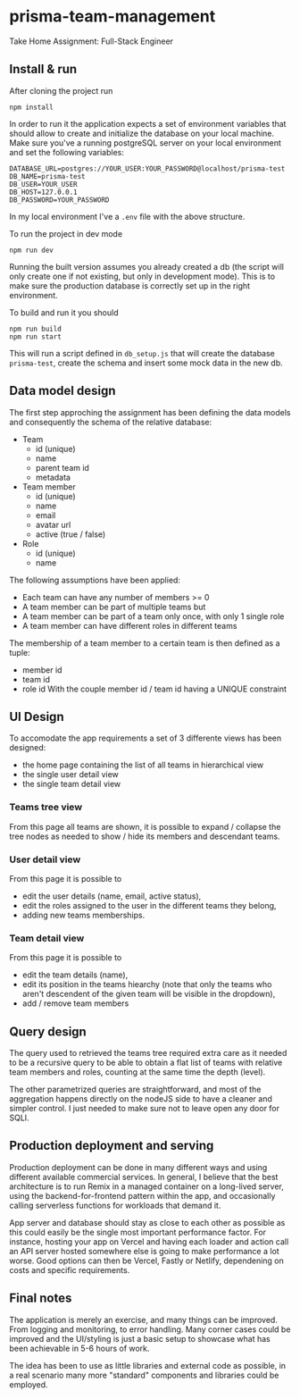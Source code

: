 # prisma-team-management

Take Home Assignment: Full-Stack Engineer

## Install & run

After cloning the project run

```
npm install
```

In order to run it the application expects a set of environment variables that should allow to create and initialize the database on your local machine.
Make sure you've a running postgreSQL server on your local environment and set the following variables:

```
DATABASE_URL=postgres://YOUR_USER:YOUR_PASSWORD@localhost/prisma-test
DB_NAME=prisma-test
DB_USER=YOUR_USER
DB_HOST=127.0.0.1
DB_PASSWORD=YOUR_PASSWORD
```

In my local environment I've a `.env` file with the above structure.

To run the project in dev mode

```
npm run dev
```

Running the built version assumes you already created a db (the script will only create one if not existing, but only in development mode). This is to make sure the production database is correctly set up in the right environment.

To build and run it you should

```
npm run build
npm run start
```

This will run a script defined in `db_setup.js` that will create the database `prisma-test`, create the schema and insert some mock data in the new db.

## Data model design

The first step approching the assignment has been defining the data models and consequently the schema of the relative database:

-   Team
    -   id (unique)
    -   name
    -   parent team id
    -   metadata
-   Team member
    -   id (unique)
    -   name
    -   email
    -   avatar url
    -   active (true / false)
-   Role
    -   id (unique)
    -   name

The following assumptions have been applied:

-   Each team can have any number of members >= 0
-   A team member can be part of multiple teams but
-   A team member can be part of a team only once, with only 1 single role
-   A team member can have different roles in different teams

The membership of a team member to a certain team is then defined as a tuple:

-   member id
-   team id
-   role id
    With the couple member id / team id having a UNIQUE constraint

## UI Design

To accomodate the app requirements a set of 3 differente views has been designed:

-   the home page containing the list of all teams in hierarchical view
-   the single user detail view
-   the single team detail view

### Teams tree view

From this page all teams are shown, it is possible to expand / collapse the tree nodes as needed to show / hide its members and descendant teams.

### User detail view

From this page it is possible to

-   edit the user details (name, email, active status),
-   edit the roles assigned to the user in the different teams they belong,
-   adding new teams memberships.

### Team detail view

From this page it is possible to

-   edit the team details (name),
-   edit its position in the teams hiearchy (note that only the teams who aren't descendent of the given team will be visible in the dropdown),
-   add / remove team members

## Query design

The query used to retrieved the teams tree required extra care as it needed to be a recursive query to be able to obtain a flat list of teams with relative team members and roles, counting at the same time the depth (level).

The other parametrized queries are straightforward, and most of the aggregation happens directly on the nodeJS side to have a cleaner and simpler control. I just needed to make sure not to leave open any door for SQLI.

## Production deployment and serving

Production deployment can be done in many different ways and using different available commercial services.
In general, I believe that the best architecture is to run Remix in a managed container on a long-lived server, using the backend-for-frontend pattern within the app, and occasionally calling serverless functions for workloads that demand it.

App server and database should stay as close to each other as possible as this could easily be the single most important performance factor. For instance, hosting your app on Vercel and having each loader and action call an API server hosted somewhere else is going to make performance a lot worse.
Good options can then be Vercel, Fastly or Netlify, dependening on costs and specific requirements.

## Final notes

The application is merely an exercise, and many things can be improved. From logging and monitoring, to error handling. Many corner cases could be improved and the UI/styling is just a basic setup to showcase what has been achievable in 5-6 hours of work.

The idea has been to use as little libraries and external code as possible, in a real scenario many more "standard" components and libraries could be employed.
